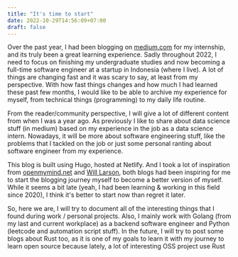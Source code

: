 ```yaml
---
title: "It's time to start"
date: 2022-10-29T14:56:09+07:00
draft: false
---
```

Over the past year, I had been blogging on [medium.com](https://medium.com/@williamong1400 "medium") for my internship, and its truly been a great learning experience. Sadly throughout 2022, I need to focus on finishing my undergraduate studies and now becoming a full-time software engineer at a startup in Indonesia (where I live). A lot of things are changing fast and it was scary to say, at least from my perspective. With how fast things changes and how much I had learned these past few months, I would like to be able to archive my experience for myself, from technical things (programming) to my daily life routine. 

From the reader/community perspective, I will give a lot of different content from when I was a year ago. As previously I like to share about data science stuff (in medium) based on my experience in the job as a data science intern. Nowadays, it will be more about software engineering stuff, like the problems that I tackled on the job or just some personal ranting about software engineer from my experience.

This blog is built using Hugo, hosted at Netlify. And I took a lot of inspiration from [openmymind.net](https://www.openmymind.net/ "aa") and [Will Larson](https://lethain.com/ "dd"), both blogs had been inspiring for me to start the blogging journey myself to become a better version of myself. While it seems a bit late (yeah, I had been learning & working in this field since 2020), I think it's better to start now than regret it later.

So, here we are, I will try to document all of the interesting things that I found during work / personal projects. Also, I mainly work with Golang (from my last and current workplace) as a backend software engineer and Python (leetcode and automation script stuff). In the future, I will try to post some blogs about Rust too, as it is one of my goals to learn it with my journey to learn open source because lately, a lot of interesting OSS project use Rust

